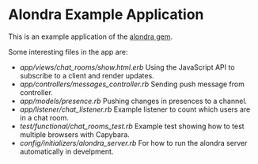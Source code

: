 # Alondra Example Application

This is an example application of the [alondra gem](http://github.com/afcapel/alondra).

Some interesting files in the app are:

- *app/views/chat_rooms/show.html.erb* Using the JavaScript API to subscribe to a client and render updates.
- *app/controllers/messages_controller.rb* Sending push message from controller.
- *app/models/presence.rb* Pushing changes in presences to a channel.
- *app/listener/chat_listener.rb* Example listener to count which users are in a chat room.
- *test/functional/chat_rooms_test.rb* Example test showing how to test multiple browsers with Capybara.
- *config/initializers/alondra_server.rb* For how to run the alondra server automatically in develpment.


